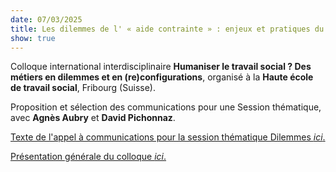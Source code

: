 ```yaml
---
date: 07/03/2025
title: Les dilemmes de l' « aide contrainte » : enjeux et pratiques du travail social imposé
show: true
---
```

Colloque international interdisciplinaire **Humaniser le travail social ? Des métiers en dilemmes et en (re)configurations**, organisé à la **Haute école de travail social**, Fribourg (Suisse).

Proposition et sélection des communications pour une Session thématique, avec **Agnès Aubry** et **David Pichonnaz**. 

[Texte de l'appel à communications pour la session thématique Dilemmes *ici*.](https://drive.switch.ch/index.php/s/3QSOEsvVO5SsA8a)

[Présentation générale du colloque *ici*.](https://www.hes-so.ch/de/humaniserts-2025/sessions-thematiques)

